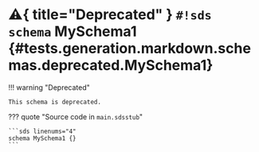# :warning:{ title="Deprecated" } `#!sds schema` MySchema1 {#tests.generation.markdown.schemas.deprecated.MySchema1}

!!! warning "Deprecated"

    This schema is deprecated.

??? quote "Source code in `main.sdsstub`"

    ```sds linenums="4"
    schema MySchema1 {}
    ```
